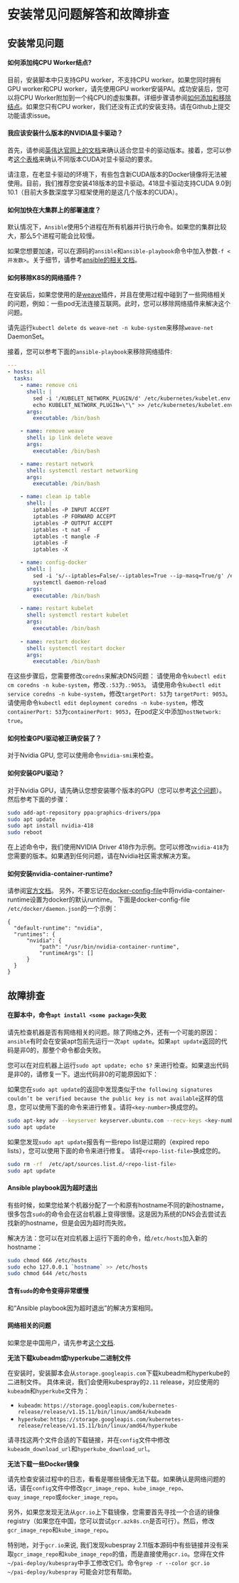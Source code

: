 # 安装常见问题解答和故障排查

## 安装常见问题

#### 如何添加纯CPU Worker结点?

目前，安装脚本中只支持GPU worker，不支持CPU worker。如果您同时拥有GPU worker和CPU worker，请先使用GPU worker安装PAI。成功安装后，您可以将CPU Worker附加到一个纯CPU的虚拟集群。详细步骤请参阅[如何添加和移除结点](./how-to-add-and-remove-nodes.md)。如果您只有CPU worker，我们还没有正式的安装支持。请在Github上提交功能请求issue。

#### <div id="which-version-of-nvidia-driver-should-i-install">我应该安装什么版本的NVIDIA显卡驱动？</div>

首先，请参阅[英伟达官网上的文档](https://www.nvidia.com/Download/index.aspx)来确认适合您显卡的驱动版本。接着，您可以参考[这个表格](https://docs.nvidia.com/deploy/cuda-compatibility/index.html#binary-compatibility__table-toolkit-driver)来确认不同版本CUDA对显卡驱动的要求。

请注意，在老显卡驱动的环境下，有些包含新CUDA版本的Docker镜像将无法被使用。目前，我们推荐您安装418版本的显卡驱动。418显卡驱动支持CUDA 9.0到10.1（目前大多数深度学习框架使用的是这几个版本的CUDA）。

#### 如何加快在大集群上的部署速度？

默认情况下，`Ansible`使用5个进程在所有机器并行执行命令。如果您的集群比较大，那么5个进程可能会比较慢。

如果您想要加速，可以在源码的`ansible`和`ansible-playbook`命令中加入参数`-f <并发数>`。关于细节，请参考[ansible的相关文档](https://docs.ansible.com/ansible/latest/cli/ansible.html#cmdoption-ansible-f)。

#### 如何移除K8S的网络插件？

在安装后，如果您使用的是[weave](https://github.com/weaveworks/weave)插件，并且在使用过程中碰到了一些网络相关的问题，例如：一些pod无法连接互联网。此时，您可以移除网络插件来解决这个问题。

请先运行`kubectl delete ds weave-net -n kube-system`来移除`weave-net` DaemonSet。

接着，您可以参考下面的`ansible-playbook`来移除网络插件:

```yaml
---
- hosts: all
  tasks:
    - name: remove cni
      shell: |
        sed -i '/KUBELET_NETWORK_PLUGIN/d' /etc/kubernetes/kubelet.env
        echo KUBELET_NETWORK_PLUGIN=\"\" >> /etc/kubernetes/kubelet.env
      args:
        executable: /bin/bash

    - name: remove weave
      shell: ip link delete weave
      args:
        executable: /bin/bash

    - name: restart network
      shell: systemctl restart networking
      args:
        executable: /bin/bash

    - name: clean ip table
      shell: |
        iptables -P INPUT ACCEPT
        iptables -P FORWARD ACCEPT
        iptables -P OUTPUT ACCEPT
        iptables -t nat -F
        iptables -t mangle -F
        iptables -F
        iptables -X

    - name: config-docker
      shell: |
        sed -i 's/--iptables=False/--iptables=True --ip-masq=True/g' /etc/systemd/system/docker.service.d/docker-options.conf
        systemctl daemon-reload
      args:
        executable: /bin/bash

    - name: restart kubelet
      shell: systemctl restart kubelet
      args:
        executable: /bin/bash
    
    - name: restart docker
      shell: systemctl restart docker
      args:
        executable: /bin/bash
```

在这些步骤后，您需要修改`coredns`来解决DNS问题：
请使用命令`kubectl edit cm coredns -n kube-system`，修改`.:53`为`.:9053`。
请使用命令`kubectl edit service coredns -n kube-system`，修改`targetPort: 53`为 `targetPort: 9053`。
请使用命令`kubectl edit deployment coredns -n kube-system`，修改`containerPort: 53`为`containerPort: 9053`，在pod定义中添加`hostNetwork: true`。

#### <div id="how-to-check-whether-the-gpu-driver-is-installed">如何检查GPU驱动被正确安装了？</div>

对于Nvidia GPU, 您可以使用命令`nvidia-smi`来检查。

#### <div id="how-to-install-gpu-driver">如何安装GPU驱动？</div>

对于Nvidia GPU，请先确认您想安装哪个版本的GPU（您可以参考[这个问题](#which-version-of-nvidia-driver-should-i-install)）。然后参考下面的步骤：

```bash
sudo add-apt-repository ppa:graphics-drivers/ppa
sudo apt update
sudo apt install nvidia-418
sudo reboot
```

在上述命令中，我们使用NVIDIA Driver 418作为示例。您可以修改`nvidia-418`为您需要的版本。如果遇到任何问题，请在Nvidia社区需求解决方案。

#### <div id="how-to-install-nvidia-container-runtime">如何安装nvidia-container-runtime?</div>

请参阅[官方文档](https://github.com/NVIDIA/nvidia-container-runtime#installation)。 另外，不要忘记在[docker-config-file](https://docs.docker.com/config/daemon/#configure-the-docker-daemon)中将nvidia-container-runtime设置为docker的默认runtime。 下面是docker-config-file `/etc/docker/daemon.json`的一个示例：

```
{
  "default-runtime": "nvidia",
  "runtimes": {
      "nvidia": {
          "path": "/usr/bin/nvidia-container-runtime",
          "runtimeArgs": []
      }
  }
}
```

## <div id="troubleshooting">故障排查</div>

#### 在脚本中，命令`apt install <some package>`失败

请先检查机器是否有网络相关的问题。除了网络之外，还有一个可能的原因：`ansible`有时会在安装apt包前先运行一次`apt update`。如果`apt update`返回的代码是非0的，那整个命令都会失败。

您可以在对应机器上运行`sudo apt update; echo $?` 来进行检查。如果退出代码是非0的，请修复一下。退出代码非0的可能原因如下：

如果您在`sudo apt update`的返回中发现类似于`the following signatures couldn’t be verified because the public key is not available`这样的信息，您可以使用下面的命令来进行修复。请将`<key-number>`换成您的。

```bash
sudo apt-key adv --keyserver keyserver.ubuntu.com --recv-keys <key-number>
sudo apt update
```

如果您发现`sudo apt update`报告有一些repo list是过期的（expired repo lists），您可以使用下面的命令来进行修复。 请将`<repo-list-file>`换成您的。

```bash
sudo rm -rf  /etc/apt/sources.list.d/<repo-list-file>
sudo apt update
```

#### Ansible playbook因为超时退出

有些时候，如果您给某个机器分配了一个和原有hostname不同的新hostname，很多包含`sudo`的命令会在这台机器上变得很慢。这是因为系统的DNS会去尝试去找新的hostname，但是会因为超时而失败。

解决方法：您可以在对应机器上运行下面的命令，给`/etc/hosts`加入新的hostname：

```bash
sudo chmod 666 /etc/hosts
sudo echo 127.0.0.1 `hostname` >> /etc/hosts
sudo chmod 644 /etc/hosts
```

#### 含有`sudo`的命令变得非常缓慢

和“Ansible playbook因为超时退出”的解决方案相同。

#### 网络相关的问题

如果您是中国用户，请先参考[这个文档](./configuration-for-china.md).

**无法下载kubeadm或hyperkube二进制文件**

在安装时，安装脚本会从`storage.googleapis.com`下载kubeadm和hyperkube的二进制文件。 具体来说，我们会使用kubespray的`2.11` release，对应使用的`kubeadm`和`hyperkube`文件为：

  - `kubeadm`: `https://storage.googleapis.com/kubernetes-release/release/v1.15.11/bin/linux/amd64/kubeadm`
  - `hyperkube`: `https://storage.googleapis.com/kubernetes-release/release/v1.15.11/bin/linux/amd64/hyperkube`

请寻找这两个文件合适的下载链接，并在`config`文件中修改`kubeadm_download_url`和`hyperkube_download_url`。

**无法下载一些Docker镜像**

请先检查安装过程中的日志，看看是哪些镜像无法下载。如果确认是网络问题的话，请在`config`文件中修改`gcr_image_repo`、`kube_image_repo`、`quay_image_repo`或`docker_image_repo`。

另外，如果您发现无法从`gcr.io`上下载镜像，您需要首先寻找一个合适的镜像registry（如果您在中国，您可以尝试`gcr.azk8s.cn`是否可行）。然后，修改`gcr_image_repo`和`kube_image_repo`。

特别地，对于`gcr.io`来说, 我们发现kubespray 2.11版本源码中有些链接并没有采取`gcr_image_repo`和`kube_image_repo`的值，而是直接使用`gcr.io`。您得在文件`~/pai-deploy/kubespray`中手工修改它们。命令`grep -r --color gcr.io ~/pai-deploy/kubespray` 可能会对您有帮助。